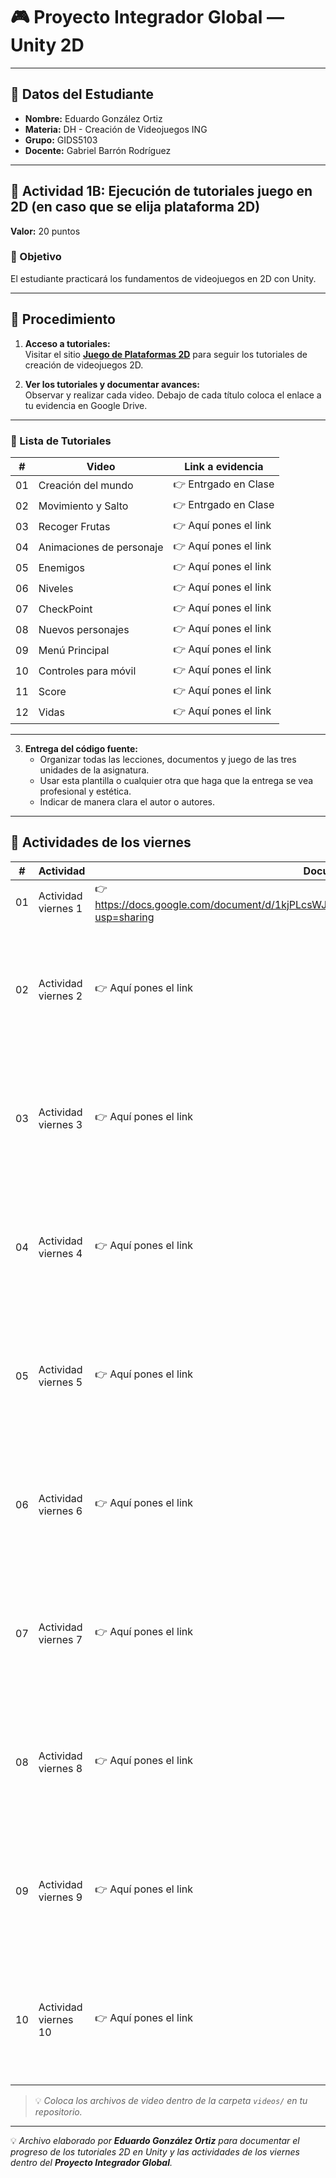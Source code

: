 # 🎮 Proyecto Integrador Global — Unity 2D

---

## 👤 Datos del Estudiante
- **Nombre:** Eduardo González Ortiz  
- **Materia:** DH - Creación de Videojuegos ING  
- **Grupo:** GIDS5103  
- **Docente:** Gabriel Barrón Rodríguez  

---

## 🧩 Actividad 1B: Ejecución de tutoriales juego en 2D (en caso que se elija plataforma 2D)

**Valor:** 20 puntos  

### 🎯 Objetivo
El estudiante practicará los fundamentos de videojuegos en 2D con Unity.

---

## 📝 Procedimiento

1. **Acceso a tutoriales:**  
   Visitar el sitio **[Juego de Plataformas 2D](https://learn.unity.com/project/2d-platformer-tutorial)** para seguir los tutoriales de creación de videojuegos 2D.

2. **Ver los tutoriales y documentar avances:**  
   Observar y realizar cada video. Debajo de cada título coloca el enlace a tu evidencia en Google Drive.

---

### 🎥 Lista de Tutoriales

| # | Video | Link a evidencia |
|---|-------|----------------|
| 01 | Creación del mundo | 👉 Entrgado en Clase |
| 02 | Movimiento y Salto | 👉 Entrgado en Clase  |
| 03 | Recoger Frutas | 👉 Aquí pones el link |
| 04 | Animaciones de personaje | 👉 Aquí pones el link |
| 05 | Enemigos | 👉 Aquí pones el link |
| 06 | Niveles | 👉 Aquí pones el link |
| 07 | CheckPoint | 👉 Aquí pones el link |
| 08 | Nuevos personajes | 👉 Aquí pones el link |
| 09 | Menú Principal | 👉 Aquí pones el link |
| 10 | Controles para móvil | 👉 Aquí pones el link |
| 11 | Score | 👉 Aquí pones el link |
| 12 | Vidas | 👉 Aquí pones el link |

---

3. **Entrega del código fuente:**  
   - Organizar todas las lecciones, documentos y juego de las tres unidades de la asignatura.  
   - Usar esta plantilla o cualquier otra que haga que la entrega se vea profesional y estética.  
   - Indicar de manera clara el autor o autores.

---

## 📅 Actividades de los viernes

| # | Actividad | Documento | Video |
|---|-----------|-----------|-------|
| 01 | Actividad viernes 1 | 👉 https://docs.google.com/document/d/1kjPLcsWJvbJJpXlkKDu7JWDHK8l0_iYWbP9krdXmFT0/edit?usp=sharing | https://github.com/user-attachments/assets/db0dc631-fec3-40af-ab70-0517f65dccfd |
| 02 | Actividad viernes 2 | 👉 Aquí pones el link | <video src="videos/actividad2.mp4" controls width="400"></video> |
| 03 | Actividad viernes 3 | 👉 Aquí pones el link | <video src="videos/actividad3.mp4" controls width="400"></video> |
| 04 | Actividad viernes 4 | 👉 Aquí pones el link | <video src="videos/actividad4.mp4" controls width="400"></video> |
| 05 | Actividad viernes 5 | 👉 Aquí pones el link | <video src="videos/actividad5.mp4" controls width="400"></video> |
| 06 | Actividad viernes 6 | 👉 Aquí pones el link | <video src="videos/actividad6.mp4" controls width="400"></video> |
| 07 | Actividad viernes 7 | 👉 Aquí pones el link | <video src="videos/actividad7.mp4" controls width="400"></video> |
| 08 | Actividad viernes 8 | 👉 Aquí pones el link | <video src="videos/actividad8.mp4" controls width="400"></video> |
| 09 | Actividad viernes 9 | 👉 Aquí pones el link | <video src="videos/actividad9.mp4" controls width="400"></video> |
| 10 | Actividad viernes 10 | 👉 Aquí pones el link | <video src="videos/actividad10.mp4" controls width="400"></video> |

> 💡 *Coloca los archivos de video dentro de la carpeta `videos/` en tu repositorio.*

---

💡 *Archivo elaborado por **Eduardo González Ortiz** para documentar el progreso de los tutoriales 2D en Unity y las actividades de los viernes dentro del **Proyecto Integrador Global**.*
